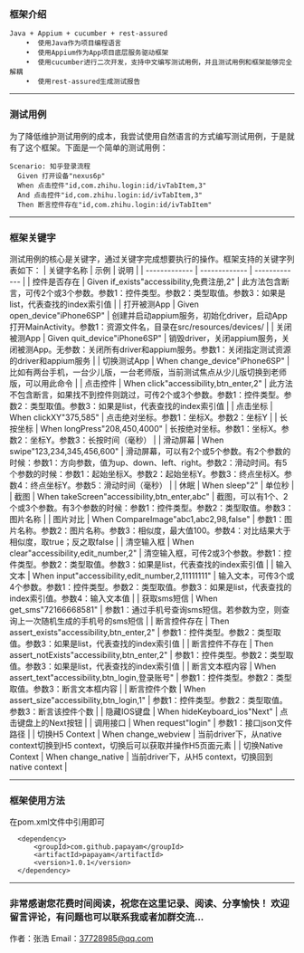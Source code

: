 ### 框架介绍
    Java + Appium + cucumber + rest-assured
        •  使用Java作为项目编程语言
        •  使用Appium作为App项目底层服务驱动框架
        •  使用cucumber进行二次开发，支持中文编写测试用例，并且测试用例和框架能够完全解耦
        •  使用rest-assured生成测试报告
---
### 测试用例
为了降低维护测试用例的成本，我尝试使用自然语言的方式编写测试用例，于是就有了这个框架。下面是一个简单的测试用例：
  ```
  Scenario: 知乎登录流程
    Given 打开设备"nexus6p"
    When 点击控件"id,com.zhihu.login:id/ivTabItem,3"
    And 点击控件"id,com.zhihu.login:id/ivTabItem,3"
    Then 断言控件存在"id,com.zhihu.login:id/ivTabItem"
  ```
---
### 框架关键字
测试用例的核心是关键字，通过关键字完成想要执行的操作。框架支持的关键字列表如下：
| 关键字名称  | 示例 | 说明 |
| ------------- | ------------- | ------------- |
| 控件是否存在  | Given if_exists"accessibility,免费注册,2"  | 此方法包含断言，可传2个或3个参数。参数1：控件类型。参数2：类型取值。参数3：如果是list，代表查找的index索引值  |
| 打开被测App | Given open_device"iPhone6SP" | 创建并启动appium服务，初始化driver，启动App打开MainActivity。参数1：资源文件名，目录在src/resources/devices/ |
| 关闭被测App | Given quit_device"iPhone6SP" | 销毁driver，关闭appium服务，关闭被测App。无参数：关闭所有driver和appium服务。参数1：关闭指定测试资源的driver和appium服务 |
| 切换测试App | When change_device"iPhone6SP" | 比如有两台手机，一台少儿版，一台老师版，当前测试焦点从少儿版切换到老师版，可以用此命令 |
| 点击控件 | When click"accessibility,btn_enter,2" | 此方法不包含断言，如果找不到控件则跳过，可传2个或3个参数。参数1：控件类型。参数2：类型取值。参数3：如果是list，代表查找的index索引值 |
| 点击坐标 | When clickXY"375,585" | 点击绝对坐标。参数1：坐标X。参数2：坐标Y |
| 长按坐标 | When longPress"208,450,4000" | 长按绝对坐标。参数1：坐标X。参数2：坐标Y。参数3：长按时间（毫秒） |
| 滑动屏幕 | When swipe"123,234,345,456,600" | 滑动屏幕，可以有2个或5个参数。有2个参数的时候：参数1：方向参数，值为up、down、left、right。参数2：滑动时间。有5个参数的时候：参数1：起始坐标X。参数2：起始坐标Y。参数3：终点坐标X。参数4：终点坐标Y。参数5：滑动时间（毫秒） |
| 休眠 | When sleep"2" | 单位秒 |
| 截图 | When takeScreen"accessibility,btn_enter,abc" | 截图，可以有1个、2个或3个参数。有3个参数的时候：参数1：控件类型。参数2：类型取值。参数3：图片名称 |
| 图片对比 | When CompareImage"abc1,abc2,98,false" | 参数1：图片名称。参数2：图片名称。参数3：相似度，最大值100。参数4：对比结果大于相似度，取true；反之取false |
| 清空输入框 | When clear"accessibility,edit_number,2" | 清空输入框，可传2或3个参数。参数1：控件类型。参数2：类型取值。参数3：如果是list，代表查找的index索引值 |
| 输入文本 | When input"accessibility,edit_number,2,11111111" | 输入文本，可传3个或4个参数。参数1：控件类型。参数2：类型取值。参数3：如果是list，代表查找的index索引值。参数4：输入文本值 |
| 获取sms短信 | When get_sms"72166668581" | 参数1：通过手机号查询sms短信。若参数为空，则查询上一次随机生成的手机号的sms短信 |
| 断言控件存在 | Then assert_exists"accessibility,btn_enter,2" | 参数1：控件类型。参数2：类型取值。参数3：如果是list，代表查找的index索引值 |
| 断言控件不存在 | Then assert_notExists"accessibility,btn_enter,2" | 参数1：控件类型。参数2：类型取值。参数3：如果是list，代表查找的index索引值 |
| 断言文本框内容 | When assert_text"accessibility,btn_login,登录账号" | 参数1：控件类型。参数2：类型取值。参数3：断言文本框内容 |
| 断言控件个数 | When assert_size"accessibility,btn_login,1" | 参数1：控件类型。参数2：类型取值。参数3：断言该控件个数 |
| 隐藏IOS键盘 | When hideKeyboard_ios"Next" | 点击键盘上的Next按钮 |
| 调用接口 | When request"login" | 参数1：接口json文件路径 |
| 切换H5 Context | When change_webview | 当前driver下，从native context切换到H5 context，切换后可以获取并操作H5页面元素 |
| 切换Native Context | When change_native | 当前driver下，从H5 context，切换回到native context |

---
### 框架使用方法
在pom.xml文件中引用即可
  ```
    <dependency>
        <groupId>com.github.papayam</groupId>
        <artifactId>papayam</artifactId>
        <version>1.0.1</version>
    </dependency>
  ```
---
### 非常感谢您花费时间阅读，祝您在这里记录、阅读、分享愉快！ 欢迎留言评论，有问题也可以联系我或者加群交流...
作者：张浩
Email：37728985@qq.com
